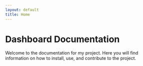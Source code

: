 ```yaml
---
layout: default
title: Home
---
```


# Dashboard Documentation

Welcome to the documentation for my project. Here you will find information on how to install, use, and contribute to the project.
